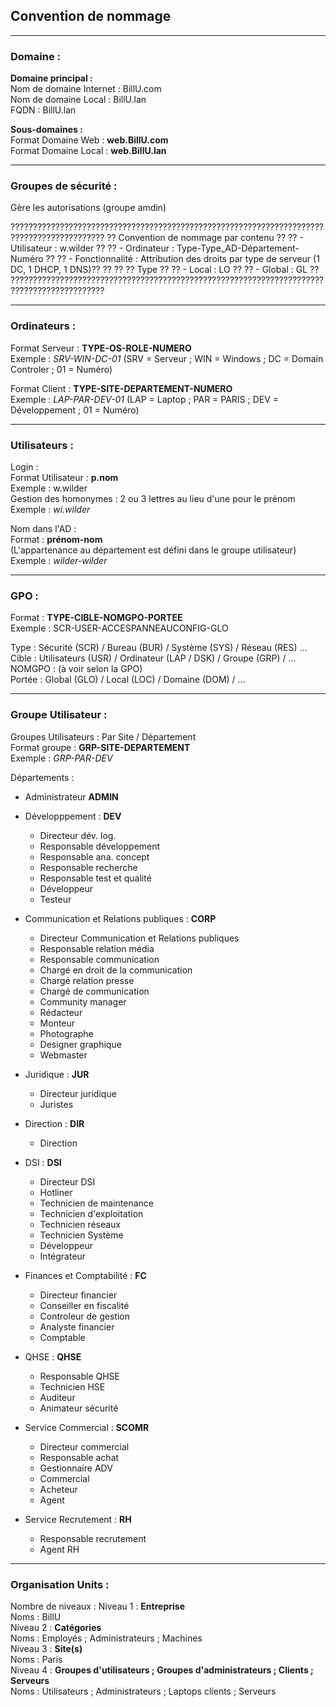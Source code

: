 ## Convention de nommage
<HR>

### Domaine :

**Domaine principal :**  
  Nom de domaine Internet : BillU.com  
  Nom de domaine Local : BillU.lan  
  FQDN : BillU.lan  

**Sous-domaines :**  
  Format Domaine Web : **web.BillU.com**  
  Format Domaine Local : **web.BillU.lan**  

<HR>

### Groupes de sécurité : 

Gère les autorisations (groupe amdin)

???????????????????????????????????????????????????????????????????????????????????????????
??  Convention de nommage par contenu                                                    ??
??    - Utilisateur : w.wilder                                                           ??
??    - Ordinateur : Type-Type_AD-Département-Numéro                                     ??
??    - Fonctionnalité : Attribution des droits par type de serveur (1 DC, 1 DHCP, 1 DNS)??
??                                                                                       ??
??  Type                                                                                 ??
??    - Local : LO                                                                       ??
??    - Global : GL                                                                      ??
???????????????????????????????????????????????????????????????????????????????????????????

<HR>

### Ordinateurs :

Format Serveur : **TYPE-OS-ROLE-NUMERO**  
Exemple : _SRV-WIN-DC-01_  (SRV = Serveur ; WIN = Windows ; DC = Domain Controler ; 01 = Numéro)  

Format Client : **TYPE-SITE-DEPARTEMENT-NUMERO**  
Exemple : _LAP-PAR-DEV-01_ (LAP = Laptop ; PAR = PARIS ; DEV = Développement ; 01 = Numéro)  

<HR>

### Utilisateurs :

Login :  
Format Utilisateur : **p.nom**  
Exemple : w.wilder  
Gestion des homonymes : 2 ou 3 lettres au lieu d'une pour le prénom  
Exemple : _wi.wilder_  

Nom dans l'AD :  
Format : **prénom-nom**  
(L'appartenance au département est défini dans le groupe utilisateur)  
Exemple : _wilder-wilder_  

<HR>

### GPO : 

Format : **TYPE-CIBLE-NOMGPO-PORTEE**  
Exemple : SCR-USER-ACCESPANNEAUCONFIG-GLO  

Type : Sécurité (SCR) / Bureau (BUR) / Système (SYS) / Réseau (RES) ...  
Cible : Utilisateurs (USR) / Ordinateur (LAP / DSK) / Groupe (GRP) / ...  
NOMGPO : (à voir selon la GPO)  
Portée : Global (GLO) / Local (LOC) / Domaine (DOM) / ...  

<HR>

### Groupe Utilisateur :

Groupes Utilisateurs : Par Site / Département  
Format groupe : **GRP-SITE-DEPARTEMENT**  
Exemple : _GRP-PAR-DEV_  

Départements :

- Administrateur **ADMIN**

- Développpement : **DEV**
    - Directeur dév. log.
    - Responsable développement
    - Responsable ana. concept
    - Responsable recherche
    - Responsable test et qualité
    - Développeur
    - Testeur

- Communication et Relations publiques : **CORP**
    - Directeur Communication et Relations publiques
    - Responsable relation média
    - Responsable communication
    - Chargé en droit de la communication
    - Chargé relation presse
    - Chargé de communication
    - Community manager
    - Rédacteur
    - Monteur
    - Photographe
    - Designer graphique
    - Webmaster

- Juridique : **JUR**
  - Directeur juridique
  - Juristes

- Direction : **DIR**
  - Direction

- DSI : **DSI**
  - Directeur DSI
  - Hotliner
  - Technicien de maintenance
  - Technicien d'exploitation
  - Technicien réseaux
  - Technicien Système
  - Développeur
  - Intégrateur

- Finances et Comptabilité : **FC**
  - Directeur financier
  - Conseiller en fiscalité
  - Controleur de gestion
  - Analyste financier
  - Comptable

- QHSE : **QHSE**
  - Responsable QHSE
  - Technicien HSE
  - Auditeur
  - Animateur sécurité

- Service Commercial : **SCOMR**
  - Directeur commercial
  - Responsable achat
  - Gestionnaire ADV
  - Commercial
  - Acheteur
  - Agent

- Service Recrutement : **RH**
  - Responsable recrutement
  - Agent RH

<HR>

### Organisation Units :
  
  Nombre de niveaux : 
              Niveau 1 : **Entreprise**  
                Noms : BillU  
              Niveau 2 : **Catégories**  
                Noms : Employés ; Administrateurs ; Machines  
              Niveau 3 : **Site(s)**  
                Noms : Paris  
              Niveau 4 : **Groupes d'utilisateurs ; Groupes d'administrateurs ; Clients ; Serveurs**  
                Noms : Utilisateurs ; Administrateurs ; Laptops clients ; Serveurs  
